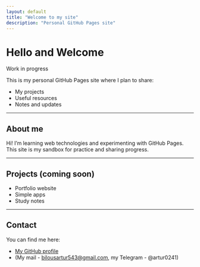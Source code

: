 ```yaml
---
layout: default
title: "Welcome to my site"
description: "Personal GitHub Pages site"
---
```


# Hello and Welcome  

Work in progress  

This is my personal GitHub Pages site where I plan to share:  
- My projects  
- Useful resources  
- Notes and updates  

---

## About me  
Hi! I’m learning web technologies and experimenting with GitHub Pages.  
This site is my sandbox for practice and sharing progress.  

---

## Projects (coming soon)  
- Portfolio website  
- Simple apps  
- Study notes  

---

## Contact  
You can find me here:  
- [My GitHub profile](https://bilousartur.github.io/web-technologies.github.io/)  
- (My mail - bilousartur543@gmail.com, my Telegram - @artur0241)
